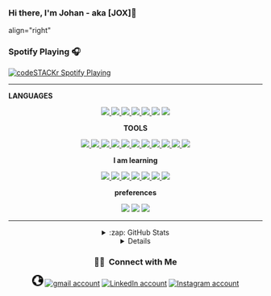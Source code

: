 ### Hi there, I'm Johan - aka [JOX]👋

align="right"


### Spotify Playing 🎧

[<img src="https://now-playing-codestackr.vercel.app/api/spotify-playing" alt="codeSTACKr Spotify Playing" width="350" />](https://open.spotify.com/user/swyqyimdc12jajde4vpwd2x1b)

<div align="center">
</div>

---

**LANGUAGES**

</div>

<div align='center'>
  <a href='https://www.python.org/' target='_blank' rel='noopener' rel='noreferrer'>
    <img src='https://img.shields.io/static/v1?label=&message=python&style=flat-square&logo=python&logoColor=3776ab&color=black' />
  </a>
  <a href='https://isocpp.org/' target='_blank' rel='noopener' rel='noreferrer'>
    <img src='https://img.shields.io/static/v1?label=&message=C%2B%2B&style=flat-square&logo=c%2B%2B&logoColor=00599c&color=black' />
  </a>
  <a href='https://www.gnu.org/software/bash/' target='_blank' rel='noopener' rel='noreferrer'>
    <img src='https://img.shields.io/static/v1?label=&message=%23%21%2Fbin%2Fbash&logoColor=4eaa25&style=flat-square&logo=gnu-bash&color=black' />
  </a>
  <a href='https://developer.mozilla.org/en-US/docs/Web/JavaScript' target='_blank' rel='noopener' rel='noreferrer'>
    <img src='https://img.shields.io/static/v1?label=&message=javascript&style=flat-square&logo=javascript&logoColor=grey&color=black' />
  </a>
  <a href='https://docs.microsoft.com/en-us/dotnet/csharp/' target='_blank' rel='noopener' rel='noreferrer'>
    <img src='https://img.shields.io/static/v1?label=&message=C%20Sharp&style=flat-square&logo=c-sharp&logoColor=239120&color=black' />
  </a>
    <img src='https://img.shields.io/static/v1?label=&message=SQL&style=flat-square&logo=database&logoColor=239120&color=black' />
    <img src='https://img.shields.io/static/v1?label=&message=RUBY&style=flat-square&logo=ruby&logoColor=red&color=black' />

</div>

<div align='center'>

**TOOLS**

</div>

<div align='center'>
  <a href='https://git-scm.com' target='_blank' rel='noopener' rel='noreferrer'>
    <img src='https://img.shields.io/static/v1?label=&message=git&style=flat-square&logo=git&logoColor=f05032&color=black' />
  </a>
  <a href='https://www.djangoproject.com/' target='_blank' rel='noopener' rel='noreferrer'>
    <img src='https://img.shields.io/static/v1?label=&message=Django&style=flat-square&logo=django&logoColor=darkgreen&color=black' />
  </a>
  <a href='https://aws.com/' target='_blank' rel='noopener' rel='noreferrer'>
    <img src='https://img.shields.io/static/v1?label=&message=AWS&style=flat-square&logo=amazon&color=black' />
  </a>
  <a href='https://getbootstrap.com/' target='_blank' rel='noopener' rel='noreferrer'>
    <img src='https://img.shields.io/static/v1?label=&message=Bootstrap&style=flat-square&logo=bootstrap&logoColor=563d7c&color=black' />
  </a>
  <a href='https://wordpress.org/' target='_blank' rel='noopener' rel='noreferrer'>
    <img src='https://img.shields.io/static/v1?label=&message=WordPress&style=flat-square&logo=wordpress&logoColor=21759b&color=black' />
  </a>
  <a href='https://apache.org/' target='_blank' rel='noopener' rel='noreferrer'>
    <img src='https://img.shields.io/static/v1?label=&message=Apache&style=flat-square&logo=apache&logoColor=c71a36&color=black' />
  </a>
  <a href='https://wireshark.org/' target='_blank' rel='noopener' rel='noreferrer'>
    <img src='https://img.shields.io/static/v1?label=&message=Wireshark&style=flat-square&logo=shark&logoColor=00008b&color=black' />
  </a>
  <a href='https://www.postman.com/' target='_blank' rel='noopener' rel='noreferrer'>
    <img src='https://img.shields.io/static/v1?label=&message=postman&style=flat-square&logo=postman&logoColor=orange&color=black' />
  </a>
  <a href='https://www.nginx.com/' target='_blank' rel='noopener' rel='noreferrer'>
    <img src='https://img.shields.io/static/v1?label=&message=Nginx&style=flat-square&logo=nginx&logoColor=269539&color=black' />
  </a>
  <a href='https://www.blender.org/' target='_blank' rel='noopener' rel='noreferrer'>
    <img src='https://img.shields.io/static/v1?label=&message=Blender&style=flat-square&logo=blender&logoColor=f5792a&color=black' />
  </a>
  <a href='https://www.krita.org/' target='_blank' rel='noopener' rel='noreferrer'>
    <img src='https://img.shields.io/static/v1?label=&message=krita&style=flat-square&logo=krita&logoColor=fb89c8&color=black' />
  </a>
</div>

<div align='center'>

**I am learning**

</div>

<div align='center'>

  <a href='https://openjdk.java.net/' target='_blank' rel='noopener' rel='noreferrer'>
    <img src='https://img.shields.io/static/v1?label=&message=Java&style=flat-square&logo=java&logoColor=007396&color=black' />
  </a>
  <a href='https://nodejs.org/' target='_blank' rel='noopener' rel='noreferrer'>
    <img src='https://img.shields.io/static/v1?label=&message=Node.js&logoColor=339933&color=black&style=flat-square&logo=node' />
  </a>
  <a href='https://www.docker.com/' target='_blank' rel='noopener' rel='noreferrer'>
    <img src='https://img.shields.io/static/v1?label=&message=Docker&style=flat-square&logo=docker&logoColor=2496ed&color=black' />
  </a>
  <a href='https://reactjs.org/' target='_blank' rel='noopener' rel='noreferrer'>
    <img src='https://img.shields.io/static/v1?label=&message=React.js&style=flat-square&logo=react&logoColor=61dafb&color=black' />
  </a>
  <a href='https://godotengine.org/' target='_blank' rel='noopener' rel='noreferrer'>
    <img src='https://img.shields.io/static/v1?label=&message=Godot%20Engine&style=flat-square&logo=godot-engine&logoColor=478cbf&color=black' />
  </a>
  <a href='https://cmake.org/' target='_blank' rel='noopener' rel='noreferrer'>
    <img src='https://img.shields.io/static/v1?label=&message=CMake&style=flat-square&logo=cmake&logoColor=064f8c&color=black' />
  </a>
  <img src='https://img.shields.io/static/v1?label=&message=cryptography&style=flat-square&logo=hashing&logoColor=green&color=black' />
</div>

<div align='center'>

**preferences**

</div>

<div align='center'>
  <img src='https://img.shields.io/static/v1?label=OS&message=MacOS&color=black&style=flat-square&logo=apple' />
  <img src='https://img.shields.io/static/v1?label=Editor&message=Atom&color=black&style=flat-square&logo=atom' />
  <img src='https://img.shields.io/static/v1?label=Language&message=Python&color=black&style=flat-square&logo=python' />
</div>

---

<div align='center'>

<details>
  <summary>:zap: GitHub Stats</summary>
  <a href=""><img height="137.3px" alt="nonefornothing's GitHub Stats" src="https://github-readme-stats-gamma-eosin.vercel.app/api?username=nonefornothing&hide_title=true&hide_border=true&show_icons=true&include_all_commits=true&count_private=true&line_height=21&text_color=000&icon_color=000&bg_color=0,ea6161,ffc64d,fffc4d,52fa5a&theme=graywhite" /><!-- wi*quL3fcV --><img height="137.3px" alt="nonefornothing's GitHub Stats" src="https://github-readme-stats-gamma-eosin.vercel.app/api/top-langs/?username=nonefornothing&hide=html&hide_title=true&hide_border=true&layout=compact&langs_count=7&exclude_repo=comp426&text_color=000&icon_color=fff&bg_color=0,52fa5a,4dfcff,c64dff&theme=graywhite" /></a>
</details>

<details>
### :zap: Recent Commit

<!-- START gadpp -->
- nonefornothing/nonefornothing, [refs/heads/master@2e56e025df9e4046ffc35395df53d1eb3916a875](https://github.com/nonefornothing/nonefornothing/commit/2e56e025df9e4046ffc35395df53d1eb3916a875)

</details>

### 🤝🏻 &nbsp;Connect with Me

<p align="center">
<a href="" target="_blank"><img alt="personal website" width="22px" src="https://raw.githubusercontent.com/iconic/open-iconic/master/svg/globe.svg"></a>
<a href="mailto:ambaritajohan10@gmail.com" target="_blank"><img alt="gmail account" width="22px" src="https://cdn.jsdelivr.net/npm/simple-icons@v3/icons/gmail.svg" /></a>
<a href="https://www.linkedin.com/in/johan-ambarita-bb7bab148/" target="_blank"><img alt="LinkedIn account" width="22px" src="https://cdn.jsdelivr.net/npm/simple-icons@v3/icons/linkedin.svg" /></a>
<a href="https://www.instagram.com/joxambarita/" target="_blank"><img alt="Instagram account" width="22px" src="https://cdn.jsdelivr.net/npm/simple-icons@v3/icons/instagram.svg" /></a></p>


<br />

<div align='center'>
